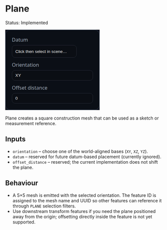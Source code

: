 # Plane

Status: Implemented

![Plane feature dialog](Plane.png)

Plane creates a square construction mesh that can be used as a sketch or measurement reference.

## Inputs
- `orientation` – choose one of the world-aligned bases (`XY`, `XZ`, `YZ`).
- `datum` – reserved for future datum-based placement (currently ignored).
- `offset_distance` – reserved; the current implementation does not shift the plane.

## Behaviour
- A 5×5 mesh is emitted with the selected orientation. The feature ID is assigned to the mesh name and UUID so other features can reference it through `PLANE` selection filters.
- Use downstream transform features if you need the plane positioned away from the origin; offsetting directly inside the feature is not yet supported.
